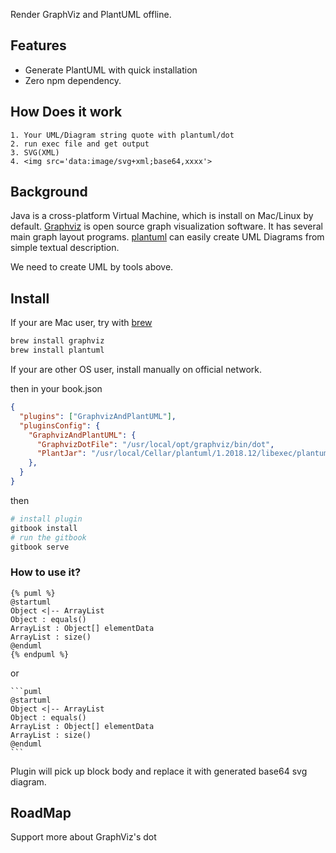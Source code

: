 Render GraphViz and PlantUML offline.

## Features
* Generate PlantUML with quick installation
* Zero npm dependency.

## How Does it work

```
1. Your UML/Diagram string quote with plantuml/dot
2. run exec file and get output
3. SVG(XML)
4. <img src='data:image/svg+xml;base64,xxxx'>
```

## Background

Java is a cross-platform Virtual Machine, which is install on Mac/Linux by default.
[Graphviz](https://www.graphviz.org) is open source graph visualization software. It has several main graph layout programs.
[plantuml](http://plantuml.com/) can easily create UML Diagrams from simple textual description.

We need to create UML by tools above.

## Install

If your are Mac user, try with [brew](https://brew.sh/)

```sh
brew install graphviz
brew install plantuml
```

If your are other OS user, install manually on official network.

then in your book.json


```json
{
  "plugins": ["GraphvizAndPlantUML"],
  "pluginsConfig": {
    "GraphvizAndPlantUML": {
      "GraphvizDotFile": "/usr/local/opt/graphviz/bin/dot",
      "PlantJar": "/usr/local/Cellar/plantuml/1.2018.12/libexec/plantuml.jar"
    },
  }
}
```

then

```sh
# install plugin
gitbook install
# run the gitbook
gitbook serve
```

### How to use it?

```
{% puml %}
@startuml
Object <|-- ArrayList
Object : equals()
ArrayList : Object[] elementData
ArrayList : size()
@enduml
{% endpuml %}
```

or

    ```puml
    @startuml
    Object <|-- ArrayList
    Object : equals()
    ArrayList : Object[] elementData
    ArrayList : size()
    @enduml
    ```

Plugin will pick up block body and replace it with generated base64 svg diagram.

## RoadMap
Support more about GraphViz's dot